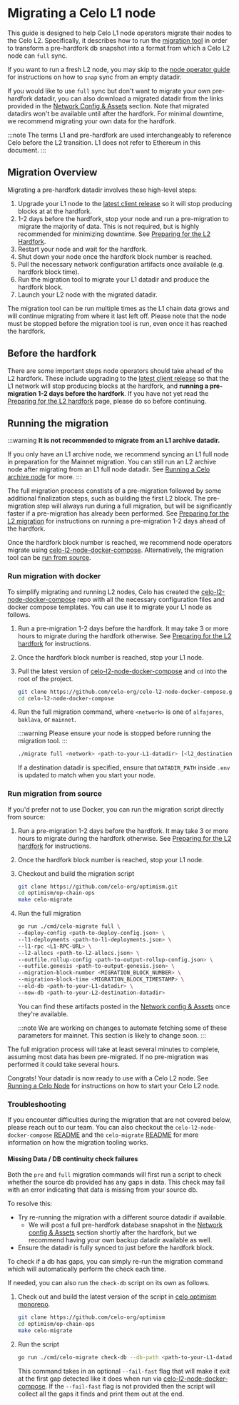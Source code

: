 # Migrating a Celo L1 node

This guide is designed to help Celo L1 node operators migrate their nodes to the Celo L2. Specifically, it describes how to run the [migration tool](https://github.com/celo-org/optimism/tree/celo-rebase-12/op-chain-ops/cmd/celo-migrate) in order to transform a pre-hardfork db snapshot into a format from which a Celo L2 node can `full` sync.

If you want to run a fresh L2 node, you may skip to the [node operator guide](run-node.md) for instructions on how to `snap` sync from an empty datadir.

If you would like to use `full` sync but don't want to migrate your own pre-hardfork datadir, you can also download a migrated datadir from the links provided in the [Network Config & Assets](run-node.md#network-config--assets) section. Note that migrated datadirs won't be available until after the hardfork. For minimal downtime, we recommend migrating your own data for the hardfork.

:::note
The terms L1 and pre-hardfork are used interchangeably to reference Celo before the L2 transition. L1 does not refer to Ethereum in this document.
:::

## Migration Overview

Migrating a pre-hardfork datadir involves these high-level steps:

1. Upgrade your L1 node to the [latest client release](run-node.md#network-config--assets) so it will stop producing blocks at
   at the hardfork.
2. 1-2 days before the hardfork, stop your node and run a pre-migration to migrate the majority of data. This is not required, but is highly recommended for minimizing downtime. See [Preparing for the L2 Hardfork](../notices/l2-migration.md).
3. Restart your node and wait for the hardfork.
4. Shut down your node once the hardfork block number is reached.
5. Pull the necessary network configuration artifacts once available (e.g. hardfork block time).
6. Run the migration tool to migrate your L1 datadir and produce the hardfork block.
7. Launch your L2 node with the migrated datadir.

The migration tool can be run multiple times as the L1 chain data grows and will continue migrating from where it last left off.
Please note that the node must be stopped before the migration tool is run, even once it has reached the hardfork.

## Before the hardfork

There are some important steps node operators should take ahead of the L2 hardfork. These include upgrading to the [latest client release](run-node.md#network-config--assets) so that the L1 network will stop producing blocks at the hardfork, and __running a pre-migration 1-2 days before the hardfork__. If you have not yet read the [Preparing for the L2 hardfork](../notices/l2-migration.md) page, please do so before continuing.

## Running the migration

:::warning
__It is not recommended to migrate from an L1 archive datadir.__

If you only have an L1 archive node, we recommend syncing an L1 full node in preparation for the Mainnet migration. You can still run an L2 archive node after migrating from an L1 full node datadir. See [Running a Celo archive node](run-node.md#running-an-archive-node) for more.
:::

The full migration process constists of a pre-migration followed by some additional finalization steps, such as building the first L2 block. The pre-migration step will always run during a full migration, but will be significantly faster if a pre-migration has already been performed. See [Preparing for the L2 migration](../notices/l2-migration.md) for instructions on running a pre-migration 1-2 days ahead of the hardfork.

Once the hardfork block number is reached, we recommend node operators migrate using [celo-l2-node-docker-compose](https://github.com/celo-org/celo-l2-node-docker-compose). Alternatively, the migration tool can be [run from source](#run-migration-from-source).

### Run migration with docker

To simplify migrating and running L2 nodes, Celo has created the [celo-l2-node-docker-compose](https://github.com/celo-org/celo-l2-node-docker-compose) repo with all the necessary configuration files and docker compose templates. You can use it to migrate your L1 node as follows.

1. Run a pre-migration 1-2 days before the hardfork. It may take 3 or more hours to migrate during the hardfork otherwise. See [Preparing for the L2 hardfork](../notices/l2-migration.md) for instructions.

2. Once the hardfork block number is reached, stop your L1 node.

3. Pull the latest version of [celo-l2-node-docker-compose](https://github.com/celo-org/celo-l2-node-docker-compose) and `cd` into the root of the project.

    ```bash
    git clone https://github.com/celo-org/celo-l2-node-docker-compose.git
    cd celo-l2-node-docker-compose
    ```

4. Run the full migration command, where `<network>` is one of `alfajores`, `baklava`, or `mainnet`.

   :::warning
   Please ensure your node is stopped before running the migration tool.
   :::

   ```bash
   ./migrate full <network> <path-to-your-L1-datadir> [<l2_destination_datadir>]
   ```

   If a destination datadir is specified, ensure that `DATADIR_PATH` inside `.env` is updated to match when you start your node.

### Run migration from source

If you'd prefer not to use Docker, you can run the migration script directly from source:

1. Run a pre-migration 1-2 days before the hardfork. It may take 3 or more hours to migrate during the hardfork otherwise. See [Preparing for the L2 hardfork](../notices/l2-migration.md) for instructions.

2. Once the hardfork block number is reached, stop your L1 node.

3. Checkout and build the migration script

   ```bash
   git clone https://github.com/celo-org/optimism.git
   cd optimism/op-chain-ops
   make celo-migrate
   ```

4. Run the full migration

   ```bash
   go run ./cmd/celo-migrate full \
   --deploy-config <path-to-deploy-config.json> \
   --l1-deployments <path-to-l1-deployments.json> \
   --l1-rpc <L1-RPC-URL> \
   --l2-allocs <path-to-l2-allocs.json> \
   --outfile.rollup-config <path-to-output-rollup-config.json> \
   --outfile.genesis <path-to-output-genesis.json> \
   --migration-block-number <MIGRATION_BLOCK_NUMBER> \
   --migration-block-time <MIGRATION_BLOCK_TIMESTAMP> \
   --old-db <path-to-your-L1-datadir> \
   --new-db <path-to-your-L2-destination-datadir>
   ```

   You can find these artifacts posted in the [Network config & Assets](./run-node.md#network-config--assets) once they're available.

   :::note
   We are working on changes to automate fetching some of these parameters for mainnet. This section is likely to change soon.
   :::

The full migration process will take at least several minutes to complete, assuming most data has been pre-migrated. If no pre-migration was performed it could take several hours.

Congrats! Your datadir is now ready to use with a Celo L2 node. See [Running a Celo Node](run-node.md) for instructions on how to start your Celo L2 node.

### Troubleshooting

If you encounter difficulties during the migration that are not covered below, please reach out to our team. You can also checkout the `celo-l2-node-docker-compose` [README](https://github.com/celo-org/celo-l2-node-docker-compose/blob/30ee2c4ec2dacaff10aaba52e59969053c652f05/README.md#L1) and the `celo-migrate` [README](https://github.com/celo-org/optimism/blob/celo-rebase-12/op-chain-ops/cmd/celo-migrate/README.md) for more information on how the migration tooling works.

#### Missing Data / DB continuity check failures

Both the `pre` and `full` migration commands will first run a script to check whether the source db provided has any gaps in data. This check may fail with an error indicating that data is missing from your source db.

To resolve this:

- Try re-running the migration with a different source datadir if available.
  - We will post a full pre-hardfork database snapshot in the [Network config & Assets](./run-node.md#network-config--assets) section shortly after the hardfork, but we recommend having your own backup datadir available as well.
- Ensure the datadir is fully synced to just before the hardfork block.

To check if a db has gaps, you can simply re-run the migration command which will automatically perform the check each time.

If needed, you can also run the `check-db` script on its own as follows.

1. Check out and build the latest version of the script in [celo optimism monorepo](https://github.com/celo-org/optimism).

   ```bash
   git clone https://github.com/celo-org/optimism
   cd optimism/op-chain-ops
   make celo-migrate
   ```

2. Run the script

   ```bash
   go run ./cmd/celo-migrate check-db --db-path <path-to-your-L1-datadir> [--fail-fast]
   ```

   This command takes in an optional `--fail-fast` flag that will make it exit at the first gap detected like it does when run via [celo-l2-node-docker-compose](https://github.com/celo-org/celo-l2-node-docker-compose). If the `--fail-fast` flag is not provided then the script will collect all the gaps it finds and print them out at the end.

